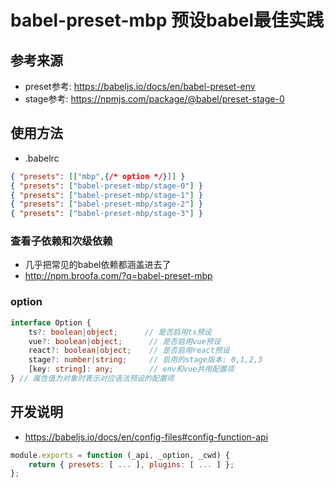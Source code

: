 # babel-preset-mbp 预设babel最佳实践

## 参考来源
* preset参考: https://babeljs.io/docs/en/babel-preset-env
* stage参考: https://npmjs.com/package/@babel/preset-stage-0

## 使用方法
* .babelrc
```json
{ "presets": [["mbp",{/* option */}]] }
{ "presets": ["babel-preset-mbp/stage-0"] }
{ "presets": ["babel-preset-mbp/stage-1"] }
{ "presets": ["babel-preset-mbp/stage-2"] }
{ "presets": ["babel-preset-mbp/stage-3"] }
```

### 查看子依赖和次级依赖
* 几乎把常见的babel依赖都涵盖进去了
* http://npm.broofa.com/?q=babel-preset-mbp

### option
```ts
interface Option {
	ts?: boolean|object;      // 是否启用ts预设
	vue?: boolean|object;      // 是否启用vue预设
	react?: boolean|object;    // 是否启用react预设
	stage?: number|string;     // 启用的stage版本: 0,1,2,3
	[key: string]: any;        // env和vue共用配置项
} // 属性值为对象时表示对应语法预设的配置项
```

## 开发说明
* https://babeljs.io/docs/en/config-files#config-function-api
```js
module.exports = function (_api, _option, _cwd) {
	return { presets: [ ... ], plugins: [ ... ] };
};
```
